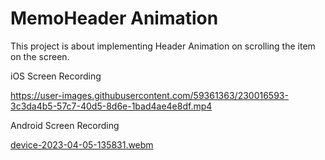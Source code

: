 # MemoHeader Animation

This project is about implementing Header Animation on scrolling the item on the screen.

iOS Screen Recording

https://user-images.githubusercontent.com/59361363/230016593-3c3da4b5-57c7-40d5-8d6e-1bad4ae4e8df.mp4

Android Screen Recording

[device-2023-04-05-135831.webm](https://user-images.githubusercontent.com/59361363/230025834-66f8bec2-aa66-40b9-a54b-ee338e577996.webm)
